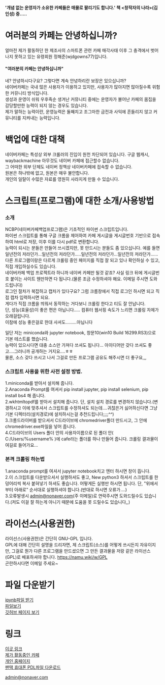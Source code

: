 #### '개념 없는 운영자가 소유한 카페들은 매물로 팔리기도 합니다.' 책 <창작자의 나라>(김인성) 중.....

# 여러분의 카페는 안녕하십니까?

얼마전 제가 활동하던 한 제조사의 스마트폰 관련 카페 매각사태 이후 그 충격에서 벗어나지 못하고 있는 유령회원 정해준(wjdgowns77)입니다.    
#### "여러분의 카페는 안녕하십니까"              
네? 안녕하시다구요? 그렇다면 계속 안녕하리란 보장은 있으십니까?   
네이버카페는 국내 많은 사용자가 이용하고 있지만, 사용자가 많아지면 많아질수록 위험한 커뮤니티 방식입니다.    
생성과 운영이 쉬워 우후죽순 생겨난 커뮤니티 중에는 운영자가 불어난 카페의 몸집을 감당할만한 능력이 되지 않는 경우도 있습니다.  
제가 말하는 능력이란, 운영능력은 둘째치고 조그마한 금전과 사익에 흔들리지 않고 커뮤니티를 지켜내는 능력입니다.     
     
     
# 백업에 대한 대책     
네이버카페는 특성상 외부 크롤러의 진입이 원천 차단되어 있습니다. 구글 웹캐시, waybackmachine 아무것도 네이버 카페에 접근할수 없습니다.    
그 어떠한 외부 단체도 네이버 정책상 네이버카페에 접속할 수 없습니다.   
원본은 하나밖에 없고, 원본은 매우 불안합니다.    
개인의 일탈이 수많은 자료를 영원히 사라지게 만들 수 있습니다. 

# 스크립트(프로그램)에 대한 소개/사용방법
### 소개
NCBP(네이버카페백업프로그램)은 기초적인 파이썬 스크립트입니다.            
파이썬 스크립트를 통해 구글 크롬을 제어하여 카페 게시글을 게시글번호 기반으로 접속하여 html로 저장, 이후 이를 다시 pdf로 변환합니다.    
능력이 되시는 분들은 만들어 쓰시겠지만, 못 만드시는 분들도 좀 있으십니다. 예를 들면 일년전의 저라던가...일년전의 저라던가.....일년전의 저라던가...일년전의 저라던가......     
다른 프로그램이랑은 다르게 크롤링 중인 페이지를 직접 잘 되고 있나 확인하실 수 있고, 직접 개입하실수도 있습니다.        
네이버카페 백업 프로젝트라 하니까 네이버 카페만 될것 같죠? 사실 링크 뒤에 게시글번호 붙이는 사이트 웬만하면 다 됩니다.(물론 조금 수정하셔야 해요. 이메일 주시면 도와드립니다)       
로그인 절차가 복잡하고 캡차가 있다구요? 그럼 크롬창에서 직접 로그인 하시면 되고 직접 캡차 입력하시면 되요.     
게다가 직접 크롬을 띄워서 동작하는 거다보니 크롤링 한다고 티도 잘 안납니다.       
단, 성능(효율성)이 좋은 편은 아닙니다..... 컴퓨터 웹서핑 속도가 느리면 크롤링 자체가 오래걸립니다.            
이참에 성능 좋은걸로 한대 사셔도.........아닙니다                   
            
일단 저는 miniconda와 jupyter notebook, 창문10(win10 Build 16299.RS3)으로 기본 테스트를 했습니다.      
능력이 있으시다면 대충 소스만 가져다 쓰셔도 됩니다... 아이디어만 갖다 쓰셔도 좋고....그러니까 공개하는 거지요....ㅎㅎ     
물론, 소스 갖다 쓰시고 나서 그걸로 만든 프로그램 공유도 해주시면 더 좋구요,,,    
### 스크립트 사용을 위한 사전 설정 방법.   
1.miniconda를 받아서 설치해 줍니다.     
2.Anaconda Prompt를 여셔서 pip install jupyter, pip install selenium, pip install bs4 해 줍니다.   
2.wkhtmltopdf를 받아서 설치해 줍니다. 단, 설치 설치 경로를 변경하지 않습니다.(변경하시고 이에 맞추셔서 스크립트를 수정하셔도 되는데....귀찮은거 싫어하신다면 그냥 기본 디렉터리(설치경로)에 설치하시는걸 추천드립니다;;;;^^)   
3.크롬드라이버를 받으셔서 C드라이브에 chromedriver폴더 만드시고, 그 안에 chromedriver.exe파일을 넣어 줍니다.    
4.C드라이브의 Users 폴더 안의 사용자이름으로 된 폴더 안( C:/Users/%username% )에 cafe라는 폴더를 하나 만들어 줍니다. 크롤링 결과물이 여길로 들어가요...    
### 본격 크롤링 하는법
1.anaconda prompt를 여셔서 jupyter notebook치고 엔터 하시면 창이 뜹니다.    
2.이 스크립트를 다운받으셔서 실행하셔도 좋고, New python3 하셔서 스크립트를 한 덩어리씩 복사 붙혀넣기 하셔도 좋습니다. 어떻게든 실행만 하시면 됩니다. 단, "위에서부터 아래로" 순서대로 실행하셔야 합니다.(반대로 하시면 오류가....)  
3.오류발생시 admin@nonaver.com(주 이메일)로 연락주시면 도와드릴수도 있습니다.(저도 이걸 잘 하는게 아니기 때문에 도움을 못 드릴수도 있습니다,,) 
  
# 라이선스(사용권한)      
라이선스(사용권한)은 간단히 GNU-GPL 입니다.    
GPL에 대해 간단히 설명을 드리자면, 제 스크립트(소스)를 어떻게 쓰시든지 자유이지만, 그걸로 뭔가 다른 프로그램을 만드셨으면 그 만든 결과물을 저랑 같은 라이선스(GPL)로 배포하셔야 합니다. https://namu.wiki/w/GPL       
곤란하시다면 이메일 주세요~       

# 파일 다운받기 
[ipynb파일 받기](http://ncbp.nonaver.com/NaverCafeBackupProgram.ipynb)  
[파일보기](https://github.com/wjdgowns77/NaverCafeBackupProject/blob/master/NaverCafeBackupProgram.ipynb)     
[깃허브 페이지 보기](https://github.com/wjdgowns77/NaverCafeBackupProject/) 
  
# 링크
[이곳 링크](http://ncbp.nonaver.com)          
[제가 활동중인 카페](https://cafe.naver.com/skyplanet)        
[개인 홈페이지](http://imholic.com)       
[팬택 휴대폰 PDL파일 다운로드](http://imholic.kr)          
      
      
            
                  
                  
                  


admin@nonaver.com
